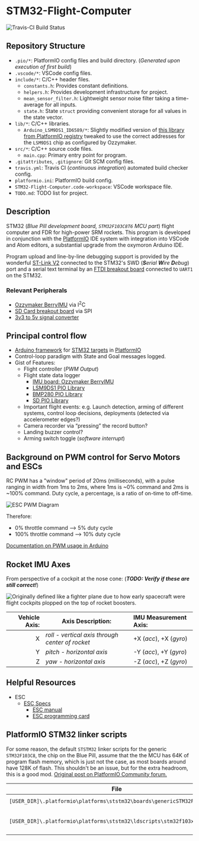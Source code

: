 # STM32-Flight-Computer

![Travis-CI Build Status](https://travis-ci.com/MVHS-Rocket-Group/STM32-Flight-Computer.svg?branch=master)

## Repository Structure

- `.pio/*`: PlatformIO config files and build directory. (*Generated upon execution of  first build*)
- `.vscode/*`: VSCode config files.
- `include/*`: C/C++ header files.
  - `constants.h`: Provides constant definitions.
  - `helpers.h`: Provides development infrastructure for project.
  - `mean_sensor_filter.h`: Lightweight sensor noise filter taking a time-average for all inputs.
  - `state.h`: State `struct` providing convenient storage for all values in the state vector.
- `lib/*`: C/C++ libraries.
  - `Arduino_LSM9DS1_ID6589/*`: Slightly modified version of [this library from PlatformIO registry](https://platformio.org/lib/show/6589/Arduino_LSM9DS1) tweaked to use the correct addresses for the `LSM9DS1` chip as configured by Ozzymaker.
- `src/*`: C/C++ source code files.
  - `main.cpp`: Primary entry point for program.
- `.gitattributes`, `.gitignore`: Git SCM config files.
- `travis.yml`: Travis CI (*continuous integration*) automated build checker config.
- `platformio.ini`: PlatformIO build config.
- `STM32-Flight-Computer.code-workspace`: VSCode workspace file.
- `TODO.md`: TODO list for project.

## Description

STM32 (*Blue Pill development board, `STM32F103C8T6` MCU part*) flight computer and FDR for high-power SRM rockets. This program is developed in conjunction with the [PlatformIO](https://platformio.org) IDE system with integration into VSCode and Atom editors, a substantial upgrade from the oxymoron Arduino IDE.

Program upload and line-by-line debugging support is provided by the wonderful [ST-Link V2](https://smile.amazon.com/Aideepen-ST-Link-Programming-Emulator-Downloader/dp/B01J7N3RE6) connected to the STM32's SWD (***S**erial **W**ire **D**ebug*) port and a serial text terminal by an [FTDI breakout board](https://smile.amazon.com/HiLetgo-FT232RL-Converter-Adapter-Breakout/dp/B00IJXZQ7C) connected to `UART1` on the STM32.

### Relevant Peripherals

- [Ozzymaker BerryIMU](http://ozzmaker.com/product/berryimu-accelerometer-gyroscope-magnetometer-barometricaltitude-sensor) via I<sup>2</sup>C
- [SD Card breakout board](https://smile.amazon.com/SenMod-Adapter-Reader-Module-Arduino/dp/B01JYNEX56) via SPI
- [3v3 to 5v signal converter](https://smile.amazon.com/Logic-Converter-Bi-Directional-Module-Arduino/dp/B014MC1OAG)

## Principal control flow

- [Arduino framework](https://docs.platformio.org/en/latest/frameworks/arduino.html) for [STM32 targets](https://docs.platformio.org/en/latest/platforms/ststm32.html) in [PlatformIO](https://platformio.org)
- Control-loop paradigm with State and Goal messages logged.
- Gist of Features:
  - Flight controller (*PWM Output*)
  - Flight state data logger
    - [IMU board: Ozzymaker BerryIMU](http://ozzmaker.com/product/berryimu-accelerometer-gyroscope-magnetometer-barometricaltitude-sensor)
    - [LSM9DS1 PIO Library](https://platformio.org/lib/show/6589/Arduino_LSM9DS1)
    - [BMP280 PIO Library](http://platformio.org/lib/show/528/Adafruit%20BMP280%20Library)
    - [SD PIO Library](http://platformio.org/lib/show/868/SD)
  - Important flight events: e.g. Launch detection, arming of different systems, control loop decisions, deployments (detected via accelerometer edges?)
  - Camera recorder via “pressing” the record button?
  - Landing buzzer control?
  - Arming switch toggle (*software interrupt*)

## Background on PWM control for Servo Motors and ESCs

RC PWM has a "window" period of 20ms (milliseconds), with a pulse ranging in width from 1ms to 2ms, where 1ms is ~0% command and 2ms is ~100% command. Duty cycle, a percentage, is a ratio of on-time to off-time.

![ESC PWM Diagram](https://upload.wikimedia.org/wikipedia/commons/b/b7/Sinais_controle_servomotor.JPG)

Therefore:

- 0% throttle command --> 5% duty cycle
- 100% throttle command --> 10% duty cycle

[Documentation on PWM usage in Arduino](https://electronicshobbyists.com/arduino-pwm-tutorial)

## Rocket IMU Axes

From perspective of a cockpit at the nose cone: (***TODO: Verify if these are still correct!***)

![Originally defined like a fighter plane due to how early spacecraft were flight cockpits plopped on the top of rocket boosters.](https://qph.fs.quoracdn.net/main-qimg-67b906f1ec6e62819e16134e76b8830f-c)

| Vehicle Axis: | Axis Description: | IMU Measurement Axis: |
|--------------:|-------------------|:----------------------|
| X | *roll - vertical axis through center of rocket* | +X (*acc*), +X (*gyro*) |
| Y | *pitch - horizontal axis* | -Y (*acc*), +Y (*gyro*) |
| Z | *yaw - horizontal axis* | -Z (*acc*), +Z (*gyro*) |

## Helpful Resources

- ESC
  - [ESC Specs](https://hobbyking.com/en_us/turnigy-monster-2000-200a-4-12s-brushless-esc.html)
    - [ESC manual](https://cdn-global-hk.hobbyking.com/media/file/969150300X462171X21.pdf)
    - [ESC programming card](https://hobbyking.com/en_us/turnigy-monster-2000-esc-programming-card.html)

## PlatformIO STM32 linker scripts

For some reason, the default `STSTM32` linker scripts for the generic `STM32F103C8`, the chip on the Blue Pill, assume that the the MCU has 64K of program flash memory, which is just not the case, as most boards around have 128K of flash. This shouldn't be an issue, but for the extra headroom, this is a good mod. [Original post on PlatformIO Community forum.](https://community.platformio.org/t/stm32f1-blue-pill-stuck-in-dfu-mode-after-upload/6853/19?u=ifconfig)

| File | Original | Post-mod |
|------|----------|----------|
| `[USER_DIR]\.platformio\platforms\ststm32\boards\genericSTM32F103C8.json` | `"maximum_size": 65536,` | `"maximum_size": 131072,` |
| `[USER_DIR]\.platformio\platforms\ststm32\ldscripts\stm32f103x8.ld` | `FLASH (rx) : ORIGIN = 0x08000000, LENGTH = 64K` | `FLASH (rx) : ORIGIN = 0x08000000, LENGTH = 128K` |
